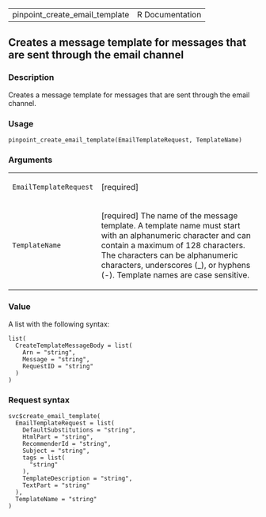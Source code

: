 <table style="width: 100%;">
<tbody>
<tr class="odd">
<td>pinpoint_create_email_template</td>
<td style="text-align: right;">R Documentation</td>
</tr>
</tbody>
</table>

## Creates a message template for messages that are sent through the email channel

### Description

Creates a message template for messages that are sent through the email
channel.

### Usage

    pinpoint_create_email_template(EmailTemplateRequest, TemplateName)

### Arguments

<table>
<colgroup>
<col style="width: 35%" />
<col style="width: 65%" />
</colgroup>
<tbody>
<tr class="odd">
<td><code
id="pinpoint_create_email_template_:_EmailTemplateRequest">EmailTemplateRequest</code></td>
<td><p>[required]</p></td>
</tr>
<tr class="even">
<td><code
id="pinpoint_create_email_template_:_TemplateName">TemplateName</code></td>
<td><p>[required] The name of the message template. A template name must
start with an alphanumeric character and can contain a maximum of 128
characters. The characters can be alphanumeric characters, underscores
(_), or hyphens (-). Template names are case sensitive.</p></td>
</tr>
</tbody>
</table>

### Value

A list with the following syntax:

    list(
      CreateTemplateMessageBody = list(
        Arn = "string",
        Message = "string",
        RequestID = "string"
      )
    )

### Request syntax

    svc$create_email_template(
      EmailTemplateRequest = list(
        DefaultSubstitutions = "string",
        HtmlPart = "string",
        RecommenderId = "string",
        Subject = "string",
        tags = list(
          "string"
        ),
        TemplateDescription = "string",
        TextPart = "string"
      ),
      TemplateName = "string"
    )

